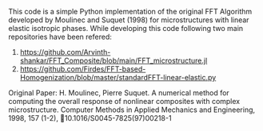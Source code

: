 This code is a simple Python implementation of the original FFT Algorithm developed by Moulinec and Suquet (1998) for microstructures with linear elastic isotropic phases.
While developing this code following two main repositories have been refered:
  1. https://github.com/Arvinth-shankar/FFT_Composite/blob/main/FFT_microstructure.jl
  2. https://github.com/Firdes/FFT-based-Homogenization/blob/master/standardFFT-linear-elastic.py


Original Paper: H. Moulinec, Pierre Suquet. A numerical method for computing the overall response of nonlinear composites with complex microstructure. Computer Methods in Applied Mechanics and Engineering, 
1998, 157 (1-2), ￿10.1016/S0045-7825(97)00218-1
